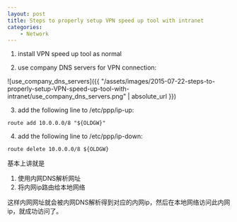 ```yaml
---
layout: post
title: Steps to properly setup VPN speed up tool with intranet
categories:
    - Network
---
```


1. install VPN speed up tool as normal

2. use company DNS servers for VPN connection:

![use_company_dns_servers]({{ "/assets/images/2015-07-22-steps-to-properly-setup-VPN-speed-up-tool-with-intranet/use_company_dns_servers.png" | absolute_url }})

3. add the following line to /etc/ppp/ip-up:

`route add 10.0.0.0/8 "${OLDGW}"`

4. add the following line to /etc/ppp/ip-down:

`route delete 10.0.0.0/8 ${OLDGW}`



基本上讲就是

1. 使用内网DNS解析网址
2. 将内网ip路由给本地网络

这样内网网址就会被内网DNS解析得到对应的内网ip，然后在本地网络访问此内网ip，就成功访问了。